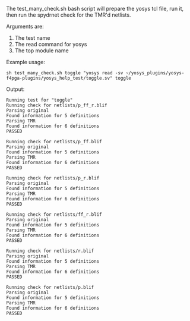 The test_many_check.sh bash script will prepare the yosys tcl file, run it, then run the spydrnet check for the TMR'd netlists.

Arguments are:
  1. The test name
  2. The read command for yosys
  3. The top module name

Example usage: 

    sh test_many_check.sh toggle "yosys read -sv ~/yosys_plugins/yosys-f4pga-plugins/yosys_help_test/toggle.sv" toggle

Output:

    Running test for "toggle"
    Running check for netlists/p_ff_r.blif
    Parsing original
    Found information for 5 definitions
    Parsing TMR
    Found information for 6 definitions
    PASSED

    Running check for netlists/p_ff.blif
    Parsing original
    Found information for 5 definitions
    Parsing TMR
    Found information for 6 definitions
    PASSED

    Running check for netlists/p_r.blif
    Parsing original
    Found information for 5 definitions
    Parsing TMR
    Found information for 6 definitions
    PASSED

    Running check for netlists/ff_r.blif
    Parsing original
    Found information for 5 definitions
    Parsing TMR
    Found information for 6 definitions
    PASSED

    Running check for netlists/r.blif
    Parsing original
    Found information for 5 definitions
    Parsing TMR
    Found information for 6 definitions
    PASSED

    Running check for netlists/p.blif
    Parsing original
    Found information for 5 definitions
    Parsing TMR
    Found information for 6 definitions
    PASSED